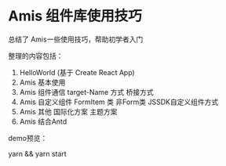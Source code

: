 # Amis 组件库使用技巧

总结了 Amis一些使用技巧，帮助初学者入门

整理的内容包括：

1. HelloWorld (基于 Create React App)
2. Amis 基本使用
3. Amis 组件通信
    target-Name 方式
    桥接方式
4. Amis 自定义组件
    FormItem 类
    非Form类
    JSSDK自定义组件方式
5. Amis 其他
    国际化方案
    主题方案
6. Amis 结合Antd
    
demo预览：

yarn && yarn start
